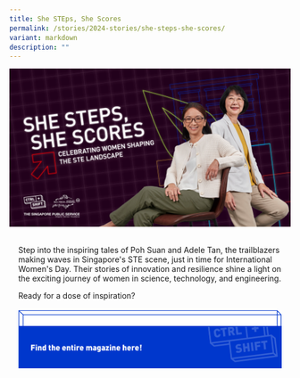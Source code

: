```yaml
---
title: She STEps, She Scores
permalink: /stories/2024-stories/she-steps-she-scores/
variant: markdown
description: ""
---
```

<style>
.mainContainer {

margin: 16px;

display: flex;

position: relative;

flex-direction: column;

}

.contentText{

padding-bottom:32px;

}

.catBtn {

border: 0;

background-color: transparent;

display: flex;

flex-wrap: wrap;

width: 100%;

max-width: 800px;

}

.divWrapper {

width: 100%;

height: 100%;

max-height: 124px;

display: flex;

flex-wrap: wrap;

}

.frontDiv {

transition: 0.1s linear;

height: auto;

max-height: 124px;

width: 100%;

max-width: 800px;

}

.imgFront,

.imgBack {

height: 100%;

width: 100%;

}

.backDiv {

position: absolute;

z-index: -1;

left: 0px;

bottom:20px;

transition: 0.1s ease-in-out;

width: 100%;

max-width: 813px;

height: auto;

max-height: 135px;

}

.catBtn:active .frontDiv {

transform: translate(14px, 14px);

}

.catBtn:active .backDiv {

opacity: 0;

}

.desktopBtn {

display: flex;

}

.mobileBtn {

display: none;

}

  

@media screen and (max-width:1407px) {

.frontDiv{

max-width: 758px;

}

}

@media screen and (max-width:1279px) {

.frontDiv{

max-width: 590px;

}

.backDiv{

bottom: 23px;

}

}

@media screen and (max-width:1023px) {

.frontDiv{

max-width: 90vw;

}

.backDiv{

bottom: 22px;

}

}

  

@media screen and (max-width:880px) {

.frontDiv{

max-width: 89.5vw;

}

}

@media screen and (max-width:860px) {

.catBtn:active .frontDiv {

transform: translate(10px, 10px);

}

  

.frontDiv{

max-width: 89vw;

}

}

  

@media screen and (max-width:820px) {

.frontDiv{

max-width: 88.5vw;

}

}

  

@media screen and (max-width:790px) {

.frontDiv{

max-width: 88vw;

}

}
	
@media screen and (max-width:760px) {

.frontDiv{

max-width: 87.5vw;

}

}

  

@media screen and (max-width:700px) {

.frontDiv{

max-width: 87vw;

}

}

@media screen and (max-width:500px) {

.divWrapper{

max-width: 410px;

}

.desktopBtn {

display: none;

}

.mobileBtn {

display: flex;

}

  

.frontDiv{

max-width: calc(88vw - 32px);

max-height: 100px;

}

  

.imgFront{

object-fit: cover;

}

  

.imgBack{

max-height: 110px;

}

}

  

@media screen and (max-width:480px) {

.frontDiv{

max-width: calc(88vw - 32px)

}

}

 @media screen and (max-width:450px) {

.frontDiv{

max-width: calc(87.5vw - 32px)

}

}

@media screen and (max-width:414px) {

.frontDiv{

max-width: calc(86vw - 32px)

}

}

  

@media screen and (max-width:380px) {

.frontDiv{

max-width: calc(85.5vw - 32px)

}

  

.backDiv{

bottom: 17px;

}

}

  

@media screen and (max-width:370px) {

.frontDiv{

max-width: calc(85vw - 32px)

}

}

a[target="_blank"]:after{

display:none;

}

a.storiesLink{

color:black!important;

}

</style>

![](/images/stories/2024%20Stories%20%20%20STE%20Unplugged/CtrlShift_Editorial_Theme3_CoverImage_Website.jpg)

<div class="mainContainer">
	<div class="contentText">
		<p>Step into the inspiring tales of Poh Suan and Adele Tan, the trailblazers making waves in Singapore's STE scene, just in time for International Women's Day. Their stories of innovation and resilience shine a light on the exciting journey of women in science, technology, and engineering.</p>
		<p>Ready for a dose of inspiration?</p>
	</div>
	<a target="_blank" href="https://go.gov.sg/ctrlshift-ed-steunplugged-desktop" class="catBtn desktopBtn">
		<div class="divWrapper">
			<div class="frontDiv">
				<img src="/images/Editorial%20Template/CTA_Btn_X2.png" class="imgFront">
			</div>
			<div class="backDiv">
				<img src="/images/Editorial%20Template/CTA_Vector.png" class="imgBack">
			</div>
		</div>
	</a>
	<a target="_blank" href="https://go.gov.sg/ctrlshift-ed-steunplugged-desktop" class="catBtn mobileBtn">
		<div class="divWrapper">
			<div class="frontDiv">
				<img src="/images/Editorial%20Template/cta_btn_mobile_x2.png" class="imgFront">
			</div>
			<div class="backDiv">
				<img src="/images/Editorial%20Template/cta_vector_mobile_x2.png" class="imgBack">
			</div>
		</div>
	</a>
</div>